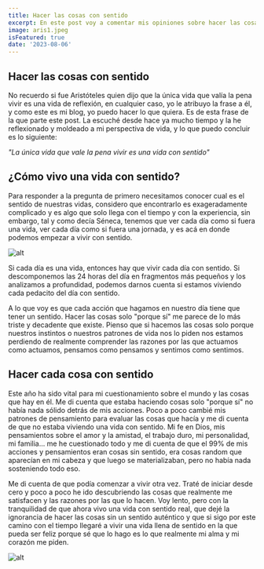 ```yaml
---
title: Hacer las cosas con sentido
excerpt: En este post voy a comentar mis opiniones sobre hacer las cosas con sentido y lo que esto representa en nuestras vidas
image: aris1.jpeg
isFeatured: true
date: '2023-08-06'
---
```


## Hacer las cosas con sentido

No recuerdo si fue Aristóteles quien dijo que la única vida que valía la pena vivir es una vida de reflexión, en cualquier caso, yo le atribuyo la frase a él, y como este es mi blog, yo puedo hacer lo que quiera. Es de esta frase de la que parte este post. La escuché desde hace ya mucho tiempo y la he reflexionado y moldeado a mi perspectiva de vida, y lo que puedo concluir es lo siguiente:

*"La única vida que vale la pena vivir es una vida con sentido"*

## ¿Cómo vivo una vida con sentido?

Para responder a la pregunta de primero necesitamos conocer cual es el sentido de nuestras vidas, considero que encontrarlo es exageradamente complicado y es algo que solo llega con el tiempo y con la experiencia, sin embargo, tal y como decía Séneca, tenemos que ver cada día como si fuera una vida, ver cada día como si fuera una jornada, y es acá en donde podemos empezar a vivir con sentido.

![alt](aris2.jpg)


Si cada día es una vida, entonces hay que vivir cada día con sentido. Si descomponemos las 24 horas del día en fragmentos más pequeños y los analizamos a profundidad, podemos darnos cuenta si estamos viviendo cada pedacito del día con sentido.

A lo que voy es que cada acción que hagamos en nuestro día tiene que tener un sentido. Hacer las cosas solo "porque sí" me parece de lo más triste y decadente que existe. Pienso que si hacemos las cosas solo porque nuestros instintos o nuestros patrones de vida nos lo piden nos estamos perdiendo de realmente comprender las razones por las que actuamos como actuamos, pensamos como pensamos y sentimos como sentimos.

## Hacer cada cosa con sentido

Este año ha sido vital para mi cuestionamiento sobre el mundo y las cosas que hay en él. Me di cuenta que estaba haciendo cosas solo "porque sí" no había nada sólido detrás de mis acciones. Poco a poco cambié mis patrones de pensamiento para evaluar las cosas que hacía y me di cuenta de que no estaba viviendo una vida con sentido. Mi fe en Dios, mis pensamientos sobre el amor y la amistad, el trabajo duro, mi personalidad, mi familia... me he cuestionado todo y me di cuenta de que el 99% de mis acciones y pensamientos eran cosas sin sentido, era cosas random que aparecían en mi cabeza y que luego se materializaban, pero no había nada sosteniendo todo eso.

Me di cuenta de que podía comenzar a vivir otra vez. Traté de iniciar desde cero y poco a poco he ido descubriendo las cosas que realmente me satisfacen y las razones por las que lo hacen. Voy lento, pero con la tranquilidad de que ahora vivo una vida con sentido real, que dejé la ignorancia de hacer las cosas sin un sentido auténtico y que si sigo por este camino con el tiempo llegaré a vivir una vida llena de sentido en la que pueda ser feliz porque sé que lo hago es lo que realmente mi alma y mi corazón me piden.

![alt](aris3.jpg)
